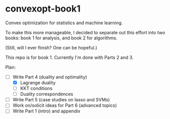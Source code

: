 # convexopt-book1

Convex optimization for statistics and machine learning. 

To make this more manageable, I decided to separate out this effort
into two books: book 1 for analysis, and book 2 for algorithms. 

(Still, will I ever finish? One can be hopeful.)

This repo is for book 1. Currently I'm done with Parts 2 and 3.

Plan: 
- [ ] Write Part 4 (duality and optimality)
    - [x] Lagrange duality
    - [ ] KKT conditions
    - [ ] Duality correspondences 
- [ ] Write Part 5 (case studies on lasso and SVMs)
- [ ] Work on/solicit ideas for Part 6 (advanced topics)
- [ ] Write Part 1 (intro) and appendix
